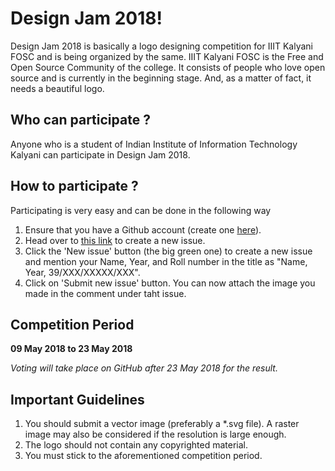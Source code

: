 # Design Jam 2018!
Design Jam 2018 is basically a logo designing competition for IIIT Kalyani FOSC and is being organized by the same.
IIIT Kalyani FOSC is the Free and Open Source Community of the college. It consists of people who love open source and is currently in the beginning stage.
And, as a matter of fact, it needs a beautiful logo. 

## Who can participate ?
Anyone who is a student of Indian Institute of Information Technology Kalyani can participate in Design Jam 2018.

## How to participate ?
Participating is very easy and can be done in the following way
1. Ensure that you have a Github account (create one [here](https://github.com/)).
2. Head over to [this link](https://github.com/IIITKalyaniFOSC/design-jam-2018/issues) to create a new issue.
3. Click the 'New issue' button (the big green one) to create a new issue and mention your Name, Year, and Roll number in the title as "Name, Year, 39/XXX/XXXXX/XXX".
4. Click on 'Submit new issue' button.
You can now attach the image you made in the comment under taht issue.


## Competition Period
**09 May 2018 to 23 May 2018**

*Voting will take place on GitHub after 23 May 2018 for the result.*

## Important Guidelines
1. You should submit a vector image (preferably a *.svg file). A raster image may also be considered if the resolution is large enough.
2. The logo should not contain any copyrighted material.
3. You must stick to the aforementioned competition period.

